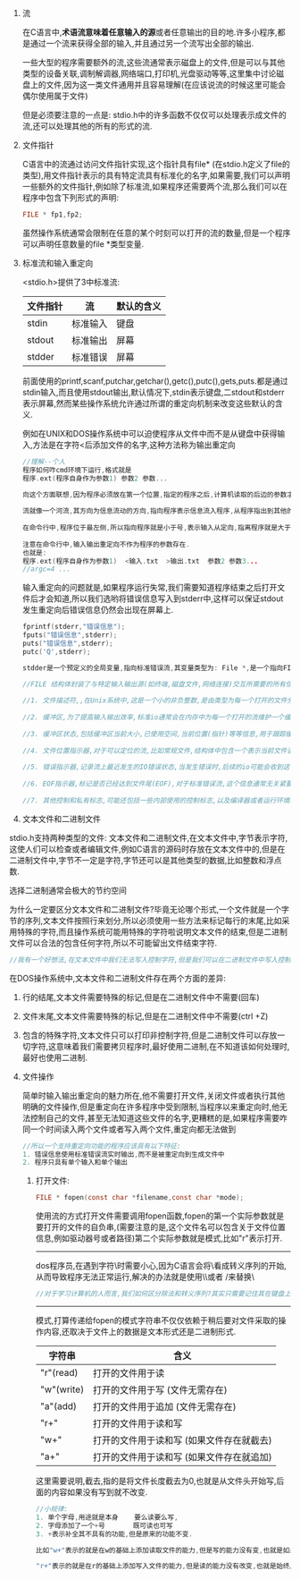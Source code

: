 1. 流

   在C语言中,**术语流意味着任意输入的源**或者任意输出的目的地.许多小程序,都是通过一个流来获得全部的输入,并且通过另一个流写出全部的输出.

   一些大型的程序需要额外的流,这些流通常表示磁盘上的文件,但是可以与其他类型的设备关联,调制解调器,网络端口,打印机,光盘驱动等等,这里集中讨论磁盘上的文件,因为这一类文件通用并且容易理解(在应该说流的时候这里可能会偶尔使用属于文件)

   但是必须要注意的一点是: stdio.h中的许多函数不仅仅可以处理表示成文件的流,还可以处理其他的所有的形式的流.

2. 文件指针

   C语言中的流通过访问文件指针实现,这个指针具有file* (在stdio.h定义了file的类型),用文件指针表示的具有特定流具有标准化的名字,如果需要,我们可以声明一些额外的文件指针,例如除了标准流,如果程序还需要两个流,那么我们可以在程序中包含下列形式的声明:
   ```c
   FILE * fp1,fp2;
   ```

   虽然操作系统通常会限制在任意的某个时刻可以打开的流的数量,但是一个程序可以声明任意数量的file *类型变量.

3. 标准流和输入重定向

   <stdio.h>提供了3中标准流:

   | 文件指针 | 流       | 默认的含义 |
   | -------- | -------- | ---------- |
   | stdin    | 标准输入 | 键盘       |
   | stdout   | 标准输出 | 屏幕       |
   | stdder   | 标准错误 | 屏幕       |

   前面使用的printf,scanf,putchar,getchar(),getc(),putc(),gets,puts.都是通过stdin输入,而且使用stdout输出,默认情况下,stdin表示键盘,二stdout和stderr表示屏幕,然而某些操作系统允许通过所谓的重定向机制来改变这些默认的含义.

   例如在UNIX和DOS操作系统中可以迫使程序从文件中而不是从键盘中获得输入,方法是在字符<后添加文件的名字,这种方法称为输出重定向

   ```c
   //理解--个人
   程序如何咋cmd环境下运行,格式就是
   程序.ext(程序自身作为参数1) 参数2 参数...
   
   向这个方面联想,因为程序必须放在第一个位置,指定的程序之后,计算机读取的后边的参数才有意义.
       
   流就像一个河流,其方向为信息流动的方向,指向程序表示信息流入程序,从程序指出到其他的地方表示将程序的信息输出.
       
   在命令行中,程序位于最左侧,所以指向程序就是小于号,表示输入从定向,指离程序就是大于号,表示输出重定向.
       
   注意在命令行中,输入输出重定向不作为程序的参数存在.
   也就是:
   程序.ext(程序自身作为参数1)  <输入.txt  >输出.txt  参数2 参数3...
   //argc=4 ...
   ```

   输入重定向的问题就是,如果程序运行失常,我们需要知道程序结束之后打开文件后才会知道,所以我们选哟将错误信息写入到stderr中,这样可以保证stdout发生重定向后错误信息仍然会出现在屏幕上.

   ```c
   fprintf(stderr,"错误信息");
   fputs("错误信息",stderr);
   puts("错误信息",stderr);
   putc('Q',stderr);
   
   stdder是一个预定义的全局变量,指向标准错误流,其变量类型为: File *,是一个指向FILE类型结构体的一个指针.
   
   //FILE 结构体封装了与特定输入输出源(如终端,磁盘文件,网络连接)交互所需要的所有信息,包括但是不限于:
    
   //1. 文件描述符,,在Unix系统中,这是一个小的非负整数,是由类型为每一个打开的文件分配的唯一标识符,通过文件标识符,程序可以与操作系统进行操交互,例如读写,关闭,等系统调用,对于标准错误流,其对应的文件描述符通常是2,标准输入0,标准输出1.
       
   //2. 缓冲区,为了提高输入输出效率,标准io通常会在内存中为每一个打开的流维护一个缓冲区,待缓冲区满了或者满足特定条件(比如遇到换行符或者手动刷新),才会将信息一次写入到实际的输出设备,标准错误通常设置为无缓冲或者行缓冲的形式,从而保证可以实时输出.
       
   //3. 缓冲区状态,包括缓冲区当前大小,已使用空间,当前位置(指针)等等信息,用于跟踪缓冲区数据状态以及何时将缓冲区的文件输出到输出流.
       
   //4. 文件位置指示器,对于可以定位的流,比如常规文件,结构体中包含一个表示当前文件读写位置的成员,对于标准错误流,由于它通常不支持随机访问,这个信息可能不是很重要.
       
   //5. 错误指示器,记录流上最近发生的IO错误状态,当发生错误时,后续的io可能会收到这个错误只是的影响.
       
   //6. EOF指示器,标记是否已经达到文件尾(EOF),对于标准错误流,这个信息通常无关紧要,因为他通常用于实时输出错误信息,而不是处理有限长度的文件.
       
   //7. 其他控制和私有标志,可能还包括一些内部使用的控制标志,以及编译器或者运行环境私有的数据,用来支持各种高级功能和特定系统接口的兼容性.我感觉还应该包含这个指针的用途,毕竟fopen函数就可以指定一个文件指针用于什么操作.后面对file*进行读写时,直接使用指针,而fopen函数已经结束.
   
   ```
   

4.  文本文件和二进制文件

   stdio.h支持两种类型的文件: 文本文件和二进制文件,在文本文件中,字节表示字符,这使人们可以检查或者编辑文件,例如C语言的源码时存放在文本文件中的,但是在二进制文件中,字节不一定是字符,字节还可以是其他类型的数据,比如整数和浮点数.

   选择二进制通常会极大的节约空间

   为什么一定要区分文本文件和二进制文件?毕竟无论哪个形式,一个文件就是一个字节的序列,文本文件按照行来划分,所以必须使用一些方法来标记每行的末尾,比如采用特殊的字符,而且操作系统可能用特殊的字符啦说明文本文件的结束,但是二进制文件可以合法的包含任何字符,所以不可能留出文件结束字符.

   ```c
   //我有一个好想法,在文本文件中我们无法写入控制字符,但是我们可以在二进制文件中写入控制字符.
   ```

   在DOS操作系统中,文本文件和二进制文件存在两个方面的差异:

   1. 行的结尾,文本文件需要特殊的标记,但是在二进制文件中不需要(回车)
   2. 文件末尾,文本文件需要特殊的标记,但是在二进制文件中不需要(ctrl +Z)
   3. 包含的特殊字符,文本文件只可以打印非控制字符,但是二进制文件可以存放一切字符,这意味着我们需要拷贝程序时,最好使用二进制,在不知道该如何处理时,最好也使用二进制.

5. 文件操作

   简单时输入输出重定向的魅力所在,他不需要打开文件,关闭文件或者执行其他明确的文件操作,但是重定向在许多程序中受到限制,当程序以来重定向时,他无法控制自己的文件,甚至无法知道这些文件的名字,更糟糕的是,如果程序需要咋同一个时间读入两个文件或者写入两个文件,重定向都无法做到

   ```c
   //所以一个支持重定向功能的程序应该具有以下特征:
   1. 错误信息使用标准错误流实时输出,而不是被重定向到生成文件中
   2. 程序只具有单个输入和单个输出
   ```

   1. 打开文件:

      ```c
      FILE * fopen(const char *filename,const char *mode);
      ```

      使用流的方式打开文件需要调用fopen函数,fopen的第一个实际参数就是要打开的文件的自负串,(需要注意的是,这个文件名可以包含关于文件位置信息,例如驱动器号或者路径)第二个实际参数就是模式,比如"r"表示打开.

      ---

      dos程序员,在遇到字符\时需要小心,因为C语言会将\看成转义序列的开始,从而导致程序无法正常运行,解决的办法就是使用\\\或者 /来替换\

      ```c
      //对于学习计算机的人而言,我们如何区分除法和转义序列?其实只需要记住其在键盘上的位置就可以了,辅助记忆: 除法左/右,其实就是分式横杠向左偏移.的产物.
      ```

      ---

      模式,打算传递给fopen的模式字符串不仅仅依赖于稍后要对文件采取的操作内容,还取决于文件上的数据是文本形式还是二进制形式.

      | 字符串     | 含义                                                   |
      | ---------- | ------------------------------------------------------ |
      | "r"(read)  | 打开的文件用于读                                       |
      | "w"(write) | 打开的文件用于写                      (文件无需存在)   |
      | "a"(add)   | 打开的文件用于追加                  (文件无需存在)     |
      | "r+"       | 打开的文件用于读和写                                   |
      | "w+"       | 打开的文件用于读和写              (如果文件存在就截去) |
      | "a+"       | 打开的文件用于读和写              (如果文件存在就追加) |

      这里需要说明,截去,指的是将文件长度截去为0,也就是从文件头开始写,后面的内容如果没有写到就不改变.

      ```c
      //小规律:
      1. 单个字母,用途就是本身    要么读要么写,
      2. 字母添加了一个+号       既可读也可写
      3. +表示补全其不具有的功能,但是原来的功能不变.
      
      比如"w+"表示的就是在w的基础上添加读取文件的能力,但是写的能力没有变,也就是如果文件存在就截断文件长度为0,从文件头开始写入,如果文件不存在就自行创建一个,从文件头写入.
      
      "r+"表示的就是在r的基础上添加写入文件的能力,但是读的能力没有改变,也就是始终从文件头开始.
      ```

      

      
